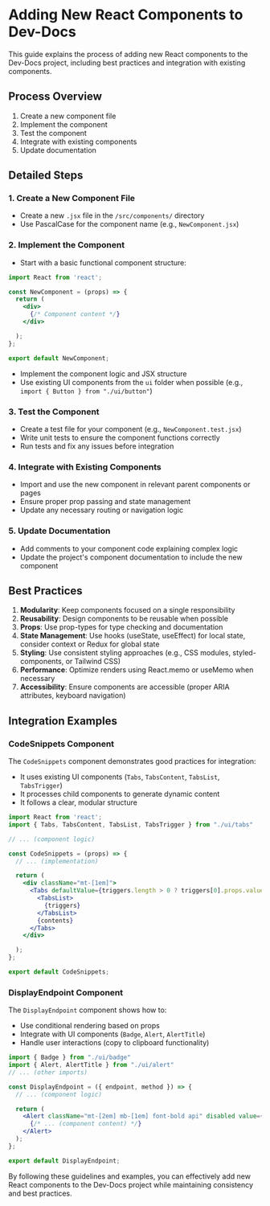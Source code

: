 

  # Adding New React Components to Dev-Docs

This guide explains the process of adding new React components to the Dev-Docs project, including best practices and integration with existing components.

## Process Overview

1. Create a new component file
2. Implement the component
3. Test the component
4. Integrate with existing components
5. Update documentation

## Detailed Steps

### 1. Create a New Component File

- Create a new `.jsx` file in the `/src/components/` directory
- Use PascalCase for the component name (e.g., `NewComponent.jsx`)

### 2. Implement the Component

- Start with a basic functional component structure:

```jsx
import React from 'react';

const NewComponent = (props) => {
  return (
    <div>
      {/* Component content */}
    </div>

  );
};

export default NewComponent;
```

- Implement the component logic and JSX structure
- Use existing UI components from the `ui` folder when possible (e.g., `import { Button } from "./ui/button"`)

### 3. Test the Component

- Create a test file for your component (e.g., `NewComponent.test.jsx`)
- Write unit tests to ensure the component functions correctly
- Run tests and fix any issues before integration

### 4. Integrate with Existing Components

- Import and use the new component in relevant parent components or pages
- Ensure proper prop passing and state management
- Update any necessary routing or navigation logic

### 5. Update Documentation

- Add comments to your component code explaining complex logic
- Update the project's component documentation to include the new component

## Best Practices

1. **Modularity**: Keep components focused on a single responsibility
2. **Reusability**: Design components to be reusable when possible
3. **Props**: Use prop-types for type checking and documentation
4. **State Management**: Use hooks (useState, useEffect) for local state, consider context or Redux for global state
5. **Styling**: Use consistent styling approaches (e.g., CSS modules, styled-components, or Tailwind CSS)
6. **Performance**: Optimize renders using React.memo or useMemo when necessary
7. **Accessibility**: Ensure components are accessible (proper ARIA attributes, keyboard navigation)

## Integration Examples

### CodeSnippets Component

The `CodeSnippets` component demonstrates good practices for integration:

- It uses existing UI components (`Tabs`, `TabsContent`, `TabsList`, `TabsTrigger`)
- It processes child components to generate dynamic content
- It follows a clear, modular structure

```jsx
import React from 'react';
import { Tabs, TabsContent, TabsList, TabsTrigger } from "./ui/tabs"

// ... (component logic)

const CodeSnippets = (props) => {
  // ... (implementation)

  return (
    <div className="mt-[1em]">
      <Tabs defaultValue={triggers.length > 0 ? triggers[0].props.value : ''}>
        <TabsList>
          {triggers}
        </TabsList>
        {contents}
      </Tabs>
    </div>

  );
};

export default CodeSnippets;
```

### DisplayEndpoint Component

The `DisplayEndpoint` component shows how to:

- Use conditional rendering based on props
- Integrate with UI components (`Badge`, `Alert`, `AlertTitle`)
- Handle user interactions (copy to clipboard functionality)

```jsx
import { Badge } from "./ui/badge"
import { Alert, AlertTitle } from "./ui/alert"
// ... (other imports)

const DisplayEndpoint = ({ endpoint, method }) => {
  // ... (component logic)

  return (
    <Alert className="mt-[2em] mb-[1em] font-bold api" disabled value={`${method} ${endpoint}`}>
      {/* ... (component content) */}
    </Alert>
  );
};

export default DisplayEndpoint;
```

By following these guidelines and examples, you can effectively add new React components to the Dev-Docs project while maintaining consistency and best practices.

  
